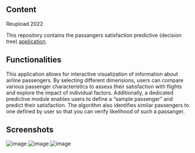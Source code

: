 ## Content
Reupload 2022

This repository contains the passangers satisfaction predictive (decision tree) [application](https://mintdata.shinyapps.io/airline/).

## Functionalities
This application allows for interactive visualization of information about airline passengers. By selecting different dimensions, users can compare various passenger characteristics to assess their satisfaction with flights and explore the impact of individual factors. Additionally, a dedicated predictive module enables users to define a “sample passenger” and predict their satisfaction. The algorithm also identifies similar passengers to one defined by user so that you can verify likelihood of such a passanger.

## Screenshots
![image](https://github.com/StellAuror/airlane-passangers/assets/100155329/a8f5e669-da87-45f8-b52e-9233fe17deee)
![image](https://github.com/StellAuror/airlane-passangers/assets/100155329/bd254b00-4290-42f6-8c36-a9c6cb0e651d)
![image](https://github.com/StellAuror/airlane-passangers/assets/100155329/070c38a6-d0aa-4609-8b9b-311e3af22558)


